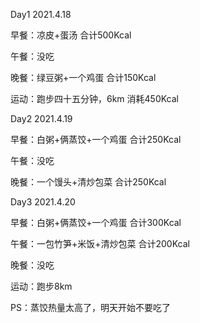 Day1	2021.4.18

早餐：凉皮+蛋汤 合计500Kcal

午餐：没吃

晚餐：绿豆粥+一个鸡蛋  合计150Kcal

运动：跑步四十五分钟，6km  消耗450Kcal

Day2	2021.4.19

早餐：白粥+俩蒸饺+一个鸡蛋 合计250Kcal

午餐：没吃

晚餐：一个馒头+清炒包菜 合计250Kcal

Day3	2021.4.20

早餐：白粥+俩蒸饺+一个鸡蛋	合计300Kcal	

午餐：一包竹笋+米饭+清炒包菜   合计200Kcal

晚餐：没吃

运动：跑步8km

PS：蒸饺热量太高了，明天开始不要吃了

